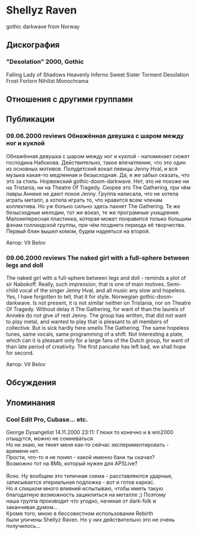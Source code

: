 # Shellyz Raven

gothic darkwave from Norway

## Дискография

### "Desolation" 2000, Gothic

Falling 
Lady of Shadows 
Heavenly Inferno 
Sweet Sister Torment 
Desolation 
Frost 
Forlorn 
Nihilist 
Monochrama 


## Отношения с другими группами


## Публикации

### 09.06.2000 reviews Обнажённая девушка с шаром между ног и куклой

<p>Обнажённая девушка с шаром между ног и куклой - напоминает сюжет господина Набокова. Действительно, такое впечатление, что это один из основных мотивов. Полудетский вокал певицы Jenny Hval, и вся музыка какая-то медленная и безысходная. Да, я же забыл сказать, что это за стиль. Норвежский gothic-doom-darkwave. Нет, это не похоже ни на Tristania, ни на Theatre Of Tragedy. Скорее это The Gathering, при чём лавры Аннеке не дают покоя Jenny. Группа написала, что не хотела играть металл, а хотела играть то, что нравится всем членам коллектива. Но уж больно сильно здесь пахнет The Gathering. Те же безысходные мелодии, тот же вокал, те же програмные ухищрения. Малоинтересная пластинка, которая может понравится только большим фэнам голландской группы, при чём позднего периода её творчества. Первый блин вышел комом, будем надеяться на второй.</p>

Автор: Vit Belov

### 09.06.2000 reviews The naked girl with a full-sphere between legs and doll

<p>The naked girl with a full-sphere between legs and doll - reminds a plot of sir Nabokoff. Really, such impression, that is one of main motives. Semi-child vocal of the singer Jenny Hval, and all music any slow and hopeless. Yes, I have forgotten to tell, that it for style. Norwegian gothic-doom-darkwave. Is not present, it is not similar neither on Tristania, nor on Theatre Of Tragedy. Without delay it The Gathering, for want of than the laurels of Anneke do not give of rest Jenny. The group has written, that did not want to play metal, and wanted to play that is pleasant to all members of collective. But is sick hardly here smells The Gathering. The same hopeless tunes, same vocals, same programming of a shift. Not Interesting a plate, which can it is pleasant only for a large fans of the Dutch group, for want of than late period of creativity. The first pancake has left bad, we shall hope for second.</p>

Автор: Vit Belov


## Обсуждения


## Упоминания

### Cool Edit Pro, Cubase... etc.

George Dysangelist 14.11.2000 23:11:
Глюки то конечно и в win2000 отыщутся, можно не сомневаться.<BR>Но не знаю, не тянет меня как-то сейчас экспериментировать -<BR>времени нет.<BR>Прости, что-то я не понял - какой именно банк ты скачал?<BR>Возможно тот на 8Mb, который нужен для APSLive?<BR><BR>Ясно. Ну вообщем это типичная схема - расставляются ударные,<BR>записывается этериальная подложка - вот и готов каркас.<BR>Но я слишком много влияний испытываю, чтобы иметь такую<BR>благодатную возможность зациклиться на металле ;) Поэтому<BR>наша группа производит что угодно, начиная от dark-folk и<BR>заканчивая думом...<BR>Кроме того, мною в бессовестном использовании Rebirth <BR>были уличены Shellyz Raven. Но у них действительно это не очень<BR>получилось...

